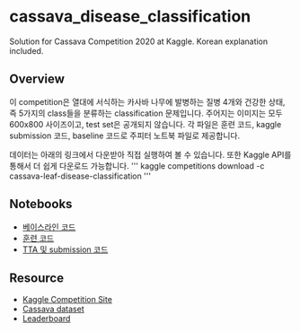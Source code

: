 # cassava_disease_classification
Solution for Cassava Competition 2020 at Kaggle. Korean explanation included.

## Overview
이 competition은 열대에 서식하는 카사바 나무에 발병하는 질병 4개와 건강한 상태, 즉 5가지의 class들을 분류하는 classification 문제입니다. 주어지는 이미지는 모두 600x800 사이즈이고, test set은 공개되지 않습니다. 각 파일은 훈련 코드, kaggle submission 코드, baseline 코드로 주피터 노트북 파일로 제공합니다.

데이터는 아래의 링크에서 다운받아 직접 실행하여 볼 수 있습니다. 또한 Kaggle API를 통해서 더 쉽게 다운로드 가능합니다.
'''
kaggle competitions download -c cassava-leaf-disease-classification
'''

## Notebooks
* [베이스라인 코드](./for-korean-cassava.ipynb)
* [훈련 코드](./for-korean-lb-0-895-effnetb4-train.ipynb)
* [TTA 및 submission 코드](./for-korean-lb-0-895-submission.ipynb)

## Resource

* [Kaggle Competition Site](https://www.kaggle.com/c/cassava-leaf-disease-classification)
* [Cassava dataset](https://www.kaggle.com/c/cassava-leaf-disease-classification/data)
* [Leaderboard](https://www.kaggle.com/c/cassava-leaf-disease-classification/data)
